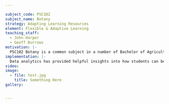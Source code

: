 ```yaml
---

subject_code: PSC102
subject_name: Botany
strategy: Adapting Learning Resources
element: Flexible & Adaptive Learning
teaching_staff:
  - John Harper
  - Geoff Burrows
motivation: |-
  PSC102 Botany is a common subject in a number of Bachelor of Agriculture courses and provides a range of resources that, if fully utilised, will help students succeed in the subject. Information and insights on how students actually use the learning resources provided, and what resources students found to be useful is of immense value towards the development of a more personalised learning approach in a core subject.
implementation: |-
  Data analytics has provided helpful insights into how students can be helped to succeed in the subject. Providing more personalised learning content, resources and support, has allowed a more responsive teaching practice and appropriately targeted academic interventions that focus on unengaged students, especially in the first couple weeks of teaching session, or for known problem areas of subject.
video:
image:
  - file: test.jpg
    title: Something Here
gallery:


---
```

